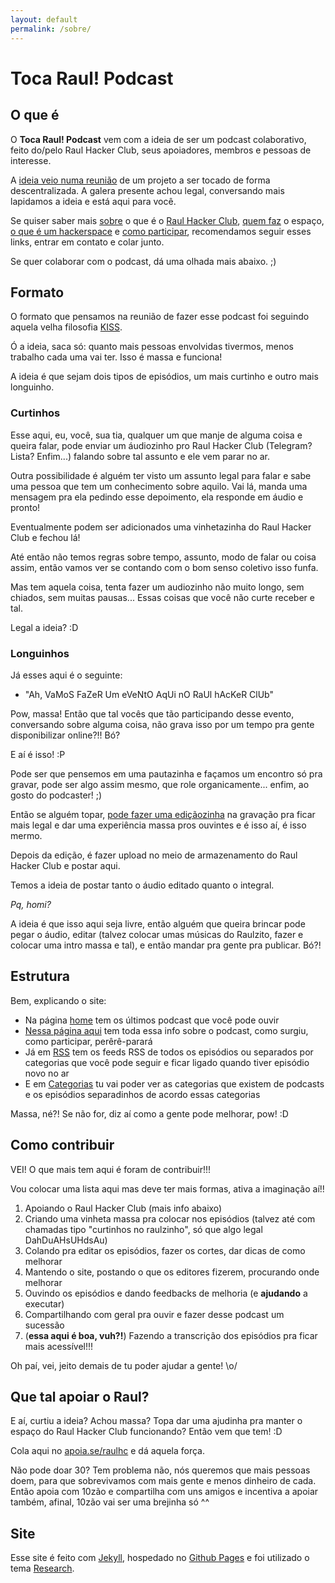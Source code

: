 ```yaml
---
layout: default
permalink: /sobre/
---
```


# Toca Raul! Podcast

## O que é

O **Toca Raul! Podcast** vem com a ideia de ser um podcast colaborativo, feito do/pelo Raul Hacker Club, seus apoiadores, membros e pessoas de interesse.

A [ideia veio numa reunião][emailreuniao] de um projeto a ser tocado de forma descentralizada. A galera presente achou legal, conversando mais lapidamos a ideia e está aqui para você.

Se quiser saber mais [sobre][sobre] o que é o [Raul Hacker Club][siteraul], [quem faz][quem] o espaço, [o que é um hackerspace][oque] e [como participar][como], recomendamos seguir esses links, entrar em contato e colar junto.

Se quer colaborar com o podcast, dá uma olhada mais abaixo. ;)

## Formato

O formato que pensamos na reunião de fazer esse podcast foi seguindo aquela velha filosofia [KISS][kiss].

Ó a ideia, saca só: quanto mais pessoas envolvidas tivermos, menos trabalho cada uma vai ter. Isso é massa e funciona!

A ideia é que sejam dois tipos de episódios, um mais curtinho e outro mais longuinho.

### Curtinhos

Esse aqui, eu, você, sua tia, qualquer um que manje de alguma coisa e queira falar, pode enviar um áudiozinho pro Raul Hacker Club (Telegram? Lista? Enfim...) falando sobre tal assunto e ele vem parar no ar.

Outra possibilidade é alguém ter visto um assunto legal para falar e sabe uma pessoa que tem um conhecimento sobre aquilo. Vai lá, manda uma mensagem pra ela pedindo esse depoimento, ela responde em áudio e pronto!

Eventualmente podem ser adicionados uma vinhetazinha do Raul Hacker Club e fechou lá!

Até então não temos regras sobre tempo, assunto, modo de falar ou coisa assim, então vamos ver se contando com o bom senso coletivo isso funfa.

Mas tem aquela coisa, tenta fazer um audiozinho não muito longo, sem chiados, sem muitas pausas... Essas coisas que você não curte receber e tal.

Legal a ideia? :D

### Longuinhos

Já esses aqui é o seguinte:

- "Ah, VaMoS FaZeR Um eVeNtO AqUi nO RaUl hAcKeR ClUb"

Pow, massa! Então que tal vocês que tão participando desse evento, conversando sobre alguma coisa, não grava isso por um tempo pra gente disponibilizar online?!! Bó?

E aí é isso! :P

Pode ser que pensemos em uma pautazinha e façamos um encontro só pra gravar, pode ser algo assim mesmo, que role organicamente... enfim, ao gosto do podcaster! ;)

Então se alguém topar, [pode fazer uma ediçãozinha][editar] na gravação pra ficar mais legal e dar uma experiência massa pros ouvintes e é isso aí, é isso mermo.

Depois da edição, é fazer upload no meio de armazenamento do Raul Hacker Club e postar aqui.

Temos a ideia de postar tanto o áudio editado quanto o integral.

*Pq, homi?*

A ideia é que isso aqui seja livre, então alguém que queira brincar pode pegar o áudio, editar (talvez colocar umas músicas do Raulzito, fazer e colocar uma intro massa e tal), e então mandar pra gente pra publicar. Bó?!

## Estrutura

Bem, explicando o site:

* Na página [home][home] tem os últimos podcast que você pode ouvir
* [Nessa página aqui][podcast] tem toda essa info sobre o podcast, como surgiu, como participar, perêrê-parará
* Já em [RSS][rss] tem os feeds RSS de todos os episódios ou separados por categorias que você pode seguir e ficar ligado quando tiver episódio novo no ar
* E em [Categorias][categorias] tu vai poder ver as categorias que existem de podcasts e os episódios separadinhos de acordo essas categorias

Massa, né?! Se não for, diz aí como a gente pode melhorar, pow! :D

## Como contribuir

VEI! O que mais tem aqui é foram de contribuir!!!

Vou colocar uma lista aqui mas deve ter mais formas, ativa a imaginação aí!!

1. Apoiando o Raul Hacker Club (mais info abaixo)
2. Criando uma vinheta massa pra colocar nos episódios (talvez até com chamadas tipo "curtinhos no raulzinho", só que algo legal DahDuAHsUHdsAu)
3. Colando pra editar os episódios, fazer os cortes, dar dicas de como melhorar
4. Mantendo o site, postando o que os editores fizerem, procurando onde melhorar
5. Ouvindo os episódios e dando feedbacks de melhoria (e **ajudando** a executar)
6. Compartilhando com geral pra ouvir e fazer desse podcast um sucessão
7. (**essa aqui é boa, vuh?!**) Fazendo a transcrição dos episódios pra ficar mais acessível!!!

Oh paí, vei, jeito demais de tu poder ajudar a gente! \o/

## Que tal apoiar o Raul?

E aí, curtiu a ideia? Achou massa? Topa dar uma ajudinha pra manter o espaço do Raul Hacker Club funcionando? Então vem que tem! :D

Cola aqui no [apoia.se/raulhc][apoiase] e dá aquela força.

Não pode doar 30? Tem problema não, nós queremos que mais pessoas doem, para que sobrevivamos com mais gente e menos dinheiro de cada. Então apoia com 10zão e compartilha com uns amigos e incentiva a apoiar também, afinal, 10zão vai ser uma brejinha só ^^

## Site

Esse site é feito com [Jekyll][jekyll], hospedado no [Github Pages][ghpages] e foi utilizado o tema [Research][research].

[emailreuniao]: http://raulhc.cc
[sobre]: http://raulhc.cc/Doc/Sobre
[siteraul]: http://raulhc.cc
[quem]: http://raulhc.cc/Doc/QuemSomos
[oque]: http://raulhc.cc/#O_que_233_um_HackerSpace_63
[como]: http://raulhc.cc/Doc/ComoParticipar
[apoiase]: https://apoia.se/raulhc
[podcast]: /sobre/
[home]: /
[rss]: /rss
[categorias]: /categorias
[kiss]: https://pt.wikipedia.org/wiki/Keep_It_Simple
[editar]: https://mundopodcast.com.br/podcasteando/gravacao-edicao-podcast/
[jekyll]: https://jekyllrb.com/
[ghpages]: https://pages.github.com
[research]: https://github.com/ankitsultana/researcher
